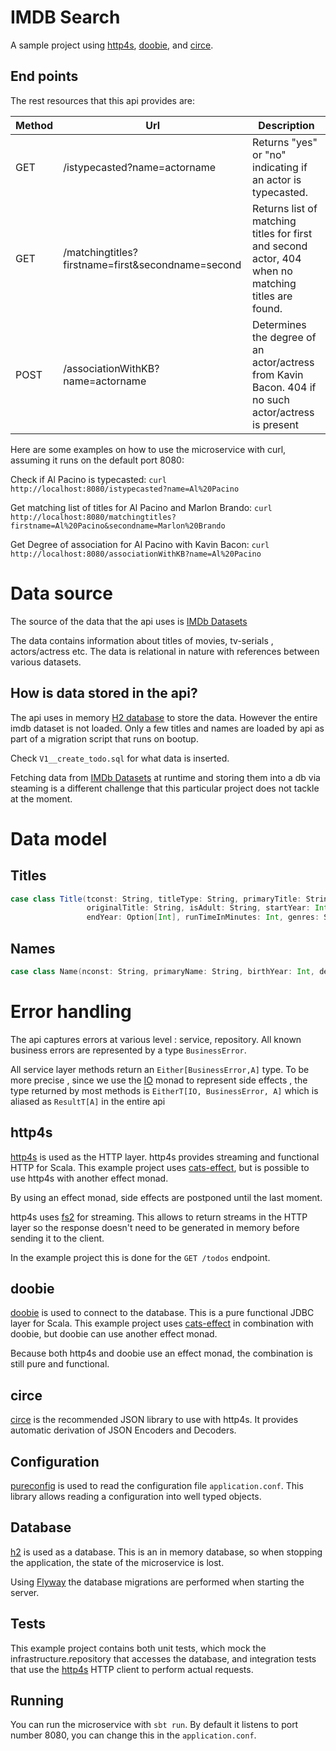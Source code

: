 # IMDB Search
A sample project using [http4s](http://http4s.org/), [doobie](http://tpolecat.github.io/doobie/),
and [circe](https://github.com/circe/circe).



## End points
The rest resources that this api provides are:

Method | Url                                               | Description
------ | -----------                                       | -----------
GET    | /istypecasted?name=actorname                      | Returns "yes" or "no" indicating if an actor is typecasted.
GET    | /matchingtitles?firstname=first&secondname=second | Returns list of matching titles for first and second actor, 404 when no matching titles are found.
POST   | /associationWithKB?name=actorname                 | Determines the degree of an actor/actress from Kavin Bacon. 404 if no such actor/actress is present



Here are some examples on how to use the microservice with curl, assuming it runs on the default port 8080:


Check if Al Pacino is typecasted:
```curl http://localhost:8080/istypecasted?name=Al%20Pacino```

Get matching list of titles for Al Pacino and Marlon Brando:
```curl http://localhost:8080/matchingtitles?firstname=Al%20Pacino&secondname=Marlon%20Brando```

Get Degree of association for Al Pacino with Kavin Bacon:
```curl http://localhost:8080/associationWithKB?name=Al%20Pacino```

# Data source
The source of the data that the api uses is [IMDb Datasets](https://www.imdb.com/interfaces/)

The data contains information about titles of movies, tv-serials , actors/actress etc. The data is relational in nature
with references between various datasets.

## How is data stored in the api?

The api uses in memory [H2 database](https://www.h2database.com/html/main.html) to store the data.
However the entire imdb dataset is not loaded. Only a few titles and names are loaded by api as part 
of a migration script that runs on bootup.

Check `V1__create_todo.sql` for what data is inserted.

Fetching data from  [IMDb Datasets](https://www.imdb.com/interfaces/) at runtime and storing them
into a db via steaming is a different challenge that this particular project does not tackle at the moment.

# Data model

## Titles

```scala
case class Title(tconst: String, titleType: String, primaryTitle: String,
                 originalTitle: String, isAdult: String, startYear: Int,
                 endYear: Option[Int], runTimeInMinutes: Int, genres: String)
```

## Names

```scala
case class Name(nconst: String, primaryName: String, birthYear: Int, deathYear: Option[Int], primaryProfession: String, knownForTitles: String)
```

# Error handling

The api captures errors at various level : service, repository. All known business errors are represented
by a type `BusinessError`. 

All service layer methods return an `Either[BusinessError,A]` type. To be more precise , since
we use the [IO](https://typelevel.org/cats-effect/datatypes/io.html) monad to represent side effects , the type returned by most methods is
`EitherT[IO, BusinessError, A]` which is aliased as `ResultT[A]` in the entire api


## http4s
[http4s](http://http4s.org/) is used as the HTTP layer. http4s provides streaming and functional HTTP for Scala.
This example project uses [cats-effect](https://github.com/typelevel/cats-effect), but is possible to use
http4s with another effect monad.

By using an effect monad, side effects are postponed until the last moment.

http4s uses [fs2](https://github.com/functional-streams-for-scala/fs2) for streaming. This allows to return
streams in the HTTP layer so the response doesn't need to be generated in memory before sending it to the client.

In the example project this is done for the `GET /todos` endpoint.

## doobie
[doobie](http://tpolecat.github.io/doobie/) is used to connect to the database. This is a pure functional JDBC layer for Scala.
This example project uses [cats-effect](https://github.com/typelevel/cats-effect) in combination with doobie,
but doobie can use another effect monad.

Because both http4s and doobie use an effect monad, the combination is still pure and functional.

## circe
[circe](https://github.com/circe/circe) is the recommended JSON library to use with http4s. It provides
automatic derivation of JSON Encoders and Decoders.

## Configuration
[pureconfig](https://github.com/pureconfig/pureconfig) is used to read the configuration file `application.conf`.
This library allows reading a configuration into well typed objects.

## Database
[h2](http://www.h2database.com/) is used as a database. This is an in memory database, so when stopping the application, the state of the
microservice is lost.

Using [Flyway](https://flywaydb.org/) the database migrations are performed when starting the server.

## Tests
This example project contains both unit tests, which mock the infrastructure.repository that accesses the database, and
integration tests that use the [http4s](http://http4s.org/) HTTP client to perform actual requests.

## Running
You can run the microservice with `sbt run`. By default it listens to port number 8080, you can change
this in the `application.conf`.
